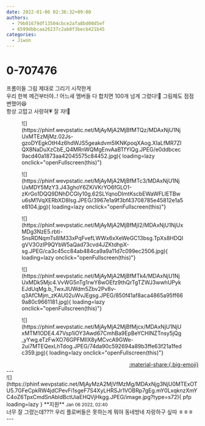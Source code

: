 ```yaml
---
date: 2022-01-06 02:36:32+09:00
authors:
  - 79b01679df13504cbce2afa8bd00d5ef
  - 6599dbbcaa26237c2ab0f3becb421b45
categories:
  - Jiwon
---
```


# 0-707476

<div class="post-container" markdown="1">
<div class="content-container md-sidebar__scrollwrap" markdown="1">

프롬이들 그림 제대로 그리기 시작한게 <br>우리 한복 메건부터야..! 어느새 멤버들 다 합치면 100개 넘게 그렸다!🥰 그림체도 점점 변했어😆<br>항상 고맙고 사랑혀💗 잘 자!🌙
<figure markdown="1">
![](https://phinf.wevpstatic.net/MjAyMjA2MjBfMTQz/MDAxNjU1NjUxMTEzMjMz.02Js-gzoDYEgkOtH4z6hdWJS5geakdvm5IKNKpoqXAog.XIaLfMR7ZIQX8NaDuXzCbE_Q4MRnWQMgEnvAaBTfYlQg.JPEG/e0ddbcec9acd40a1873aa42045575c84452.jpg){ loading=lazy onclick="openFullscreen(this)"}
</figure>

<figure markdown="1">
![](https://phinf.wevpstatic.net/MjAyMjA2MjBfMTc3/MDAxNjU1NjUxMDY5MzY3.J43ghoY6ZKiVKrYO6fGLO1-zKrGo1DQQ9DNhDCGIy10g.62SLYqnoDImtKscbEWaWFLlETBwu6sM1VqXERbXD8lsg.JPEG/3967e1a9f3bf43708785e45812e1a5e8104.jpg){ loading=lazy onclick="openFullscreen(this)"}
</figure>

<figure markdown="1">
![](https://phinf.wevpstatic.net/MjAyMjA2MjBfMjI2/MDAxNjU1NjUxMDg3NzE5.rbti-SnsRDNqmTs8IM33xPqFvefLWWx6xXeWeGC13bsg.TpXs8HDQIgVV3OzIP9QYbW5aQad73cvd4JZKtdhpX-sg.JPEG/ca3c45cc84ab484ca9a9a11d7c099ec2506.jpg){ loading=lazy onclick="openFullscreen(this)"}
</figure>

<figure markdown="1">
![](https://phinf.wevpstatic.net/MjAyMjA2MjBfMTk4/MDAxNjU1NjUxMDk5Mjc4.VvWG5nTg1rwY8wOEfz9thQrTgTZWJ3wwhUPykEJdUqMg.b_TwxJlUWdm5Zbv2Pv8v-q3AfCMjm_zKAU02uWvJEgsg.JPEG/850f41af8aca4865a95ff669a80c9661181.jpg){ loading=lazy onclick="openFullscreen(this)"}
</figure>

<figure markdown="1">
![](https://phinf.wevpstatic.net/MjAyMjA2MjBfMjcx/MDAxNjU1NjUxMTM1ODE4.47Vsp1iOY3Awd67CmhBa9EpBeYCHINZTnsy5jQg_yYwg.eTzFwXO76GPFMIlX8yMCvcA9GWe-2ui7MTEQexLhTdog.JPEG/74da90c592694a89b3ffe63f21a1fedc359.jpg){ loading=lazy onclick="openFullscreen(this)"}
</figure>


</div>
</div>

<div style="text-align: right;" markdown="1">
<a href="https://weverse.io/fromis9/fanpost/0-707476" style="text-align: right;">:material-share:{.big-emoji}</a>
</div>
---

<div class="comments-container md-sidebar__scrollwrap" markdown="1">
<div class="comment" markdown="1">
<div class='id-container' markdown="1">
![](https://phinf.wevpstatic.net/MjAyMzA2MjVfMzMg/MDAxNjg3NjU0MTExOTU5.7GFeCpkRW4jdCPevFi1sgeF7S4XyLHRSJr1VOBRp7gEg.mY0LxqknzXmYC4oZ6TpxCmdSnAbldBctUiaEHQVjHkgg.JPEG/image.jpg?type=s72){ pfp loading=lazy }
**<span class="artist">지원</span>** <small>Jan 06 2022, 02:40</small><br>
</div>
<div class='comment-body' markdown="1">
너무 잘 그렸는데???! 우리 플로버들은 못하는게 뭐야 동네방네 자랑하구 싶따 ㅎㅎㅎ
</div>
</div>
</div>
---
